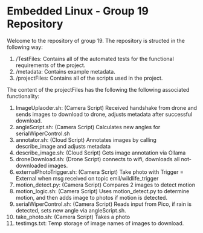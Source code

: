 # Embedded Linux - Group 19 Repository
Welcome to the repository of group 19. The repository is structed in the following way:
1. /TestFiles: Contains all of the automated tests for the functional requirements of the project. 
2. /metadata: Contains example metadata.
3. /projectFiles: Contains all of the scripts used in the project.

The content of the projectFiles has the following the following associated functionality:
1. ImageUplaoder.sh: (Camera Script) Received handshake from drone and sends images to download to drone, adjusts metadata after successful download. 
2. angleScript.sh: (Camera Script) Calculates new angles for serialWiperControl.sh
3. annotator.sh: (Cloud Script) Annotates images by calling describe_image and adjusts metadata 
4. describe_image.sh: (Cloud Script) Gets image annotation via Ollama
5. droneDownload.sh: (Drone Script) connects to wifi, downloads all not-downloaded images.
6. externalPhotoTrigger.sh: (Camera Script) Take photo with Trigger = External when msg received on topic emil/wildlife_trigger
7. motion_detect.py: (Camera Script) Compares 2 images to detect motion
8. motion_logic.sh: (Camera Script) Uses motion_detect.py to determine motion, and then adds image to photos if motion is detected.
9. serialWiperControl.sh: (Camera Script) Reads input from Pico, if rain is detected, sets new angle via angleScript.sh.
10. take_photo.sh: (Camera Script) Takes a photo
11. testimgs.txt: Temp storage of image names of images to download.
